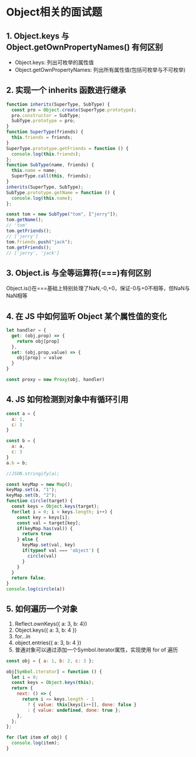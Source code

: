 # Object相关的面试题

## 1. Object.keys 与 Object.getOwnPropertyNames() 有何区别

+ Object.keys: 列出可枚举的属性值
+ Object.getOwnPropertyNames: 列出所有属性值(包括可枚举与不可枚举)

## 2. 实现一个 inherits 函数进行继承

```js
function inherits(SuperType, SubType) {
  const pro = Object.create(SuperType.prototype);
  pro.constructor = SubType;
  SubType.prototype = pro;
}
function SuperType(friends) {
  this.friends = friends;
}
SuperType.prototype.getFriends = function () {
  console.log(this.friends);
};
function SubType(name, friends) {
  this.name = name;
  SuperType.call(this, friends);
}
inherits(SuperType, SubType);
SubType.prototype.getName = function () {
  console.log(this.name);
};

const tom = new SubType("tom", ["jerry"]);
tom.getName();
// 'tom'
tom.getFriends();
// ['jerry']
tom.friends.push("jack");
tom.getFriends();
// ['jerry', 'jack']
```

## 3. Object.is 与全等运算符(===)有何区别

Object.is()在===基础上特别处理了NaN,-0,+0，保证-0与+0不相等，但NaN与NaN相等

## 4. 在 JS 中如何监听 Object 某个属性值的变化

```js
let handler = {
  get: (obj,prop) => {
    return obj[prop]
  },
  set: (obj,prop,value) => {
    obj[prop] = value
  }
}

const proxy = new Proxy(obj, handler)
```

## 4. JS 如何检测到对象中有循环引用

```js
const a = {
  a: 1,
  c: 3
}

const b = {
  a: a,
  c: 3
}
a.b = b;

//JSON.stringify(a);

const keyMap = new Map();
keyMap.set(a, "1");
keyMap.set(b, "2");
function circle(target) {
  const keys = Object.keys(target);
  for(let i = 0; i < keys.length; i++) {
    const key = keys[i];
    const val = target[key];
    if(keyMap.has(val)) {
      return true
    } else {
      keyMap.set(val, key)
      if(typeof val === 'object') {
        circle(val)
      }
    }
  }
  return false;
}
console.log(circle(a))
```

## 5. 如何遍历一个对象

1. Reflect.ownKeys({ a: 3, b: 4})
2. Object.keys({ a: 3, b: 4 })
3. for...in
4. object.entries({ a: 3, b: 4 })
5. 普通对象可以通过添加一个Symbol.iterator属性，实现使用 for of 遍历

```js
const obj = { a: 1, b: 2, c: 3 };

obj[Symbol.iterator] = function () {
  let i = 0;
  const keys = Object.keys(this);
  return {
    next: () => {
      return i <= keys.length - 1
        ? { value: this[keys[i++]], done: false }
        : { value: undefined, done: true };
    },
  };
};

for (let item of obj) {
  console.log(item);
}
```